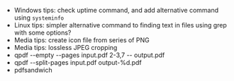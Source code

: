 * Windows tips: check uptime command, and add alternative command using `systeminfo`
* Linux tips: simpler alternative command to finding text in files using grep with some options?
* Media tips: create icon file from series of PNG
* Media tips: lossless JPEG cropping
* qpdf --empty --pages input.pdf 2-3,7 -- output.pdf
* qpdf --split-pages input.pdf output-%d.pdf
* pdfsandwich
